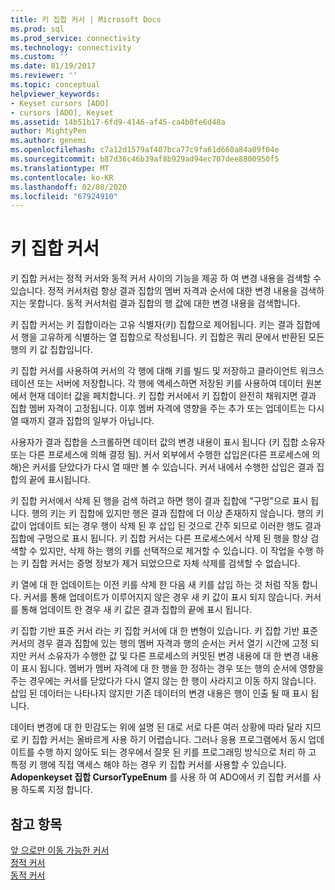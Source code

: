 ```yaml
---
title: 키 집합 커서 | Microsoft Docs
ms.prod: sql
ms.prod_service: connectivity
ms.technology: connectivity
ms.custom: ''
ms.date: 01/19/2017
ms.reviewer: ''
ms.topic: conceptual
helpviewer_keywords:
- Keyset cursors [ADO]
- cursors [ADO], Keyset
ms.assetid: 14b51b17-6fd9-4146-af45-ca4b0fe6d48a
author: MightyPen
ms.author: genemi
ms.openlocfilehash: c7a12d1579af407bca77c9fa61d660a84a09f04e
ms.sourcegitcommit: b87d36c46b39af8b929ad94ec707dee8800950f5
ms.translationtype: MT
ms.contentlocale: ko-KR
ms.lasthandoff: 02/08/2020
ms.locfileid: "67924910"
---
```

# <a name="keyset-cursors"></a>키 집합 커서
키 집합 커서는 정적 커서와 동적 커서 사이의 기능을 제공 하 여 변경 내용을 검색할 수 있습니다. 정적 커서처럼 항상 결과 집합의 멤버 자격과 순서에 대한 변경 내용을 검색하지는 못합니다. 동적 커서처럼 결과 집합의 행 값에 대한 변경 내용을 검색합니다.  
  
 키 집합 커서는 키 집합이라는 고유 식별자(키) 집합으로 제어됩니다. 키는 결과 집합에서 행을 고유하게 식별하는 열 집합으로 작성됩니다. 키 집합은 쿼리 문에서 반환된 모든 행의 키 값 집합입니다.  
  
 키 집합 커서를 사용하여 커서의 각 행에 대해 키를 빌드 및 저장하고 클라이언트 워크스테이션 또는 서버에 저장합니다. 각 행에 액세스하면 저장된 키를 사용하여 데이터 원본에서 현재 데이터 값을 페치합니다. 키 집합 커서에서 키 집합이 완전히 채워지면 결과 집합 멤버 자격이 고정됩니다. 이후 멤버 자격에 영향을 주는 추가 또는 업데이트는 다시 열 때까지 결과 집합의 일부가 아닙니다.  
  
 사용자가 결과 집합을 스크롤하면 데이터 값의 변경 내용이 표시 됩니다 (키 집합 소유자 또는 다른 프로세스에 의해 결정 됨). 커서 외부에서 수행한 삽입은(다른 프로세스에 의해)은 커서를 닫았다가 다시 열 때만 볼 수 있습니다. 커서 내에서 수행한 삽입은 결과 집합의 끝에 표시됩니다.  
  
 키 집합 커서에서 삭제 된 행을 검색 하려고 하면 행이 결과 집합에 "구멍"으로 표시 됩니다. 행의 키는 키 집합에 있지만 행은 결과 집합에 더 이상 존재하지 않습니다. 행의 키 값이 업데이트 되는 경우 행이 삭제 된 후 삽입 된 것으로 간주 되므로 이러한 행도 결과 집합에 구멍으로 표시 됩니다. 키 집합 커서는 다른 프로세스에서 삭제 된 행을 항상 검색할 수 있지만, 삭제 하는 행의 키를 선택적으로 제거할 수 있습니다. 이 작업을 수행 하는 키 집합 커서는 증명 정보가 제거 되었으므로 자체 삭제를 검색할 수 없습니다.  
  
 키 열에 대 한 업데이트는 이전 키를 삭제 한 다음 새 키를 삽입 하는 것 처럼 작동 합니다. 커서를 통해 업데이트가 이루어지지 않은 경우 새 키 값이 표시 되지 않습니다. 커서를 통해 업데이트 한 경우 새 키 값은 결과 집합의 끝에 표시 됩니다.  
  
 키 집합 기반 표준 커서 라는 키 집합 커서에 대 한 변형이 있습니다. 키 집합 기반 표준 커서의 경우 결과 집합에 있는 행의 멤버 자격과 행의 순서는 커서 열기 시간에 고정 되지만 커서 소유자가 수행한 값 및 다른 프로세스의 커밋된 변경 내용에 대 한 변경 내용이 표시 됩니다. 멤버가 멤버 자격에 대 한 행을 한 정하는 경우 또는 행의 순서에 영향을 주는 경우에는 커서를 닫았다가 다시 열지 않는 한 행이 사라지고 이동 하지 않습니다. 삽입 된 데이터는 나타나지 않지만 기존 데이터의 변경 내용은 행이 인출 될 때 표시 됩니다.  
  
 데이터 변경에 대 한 민감도는 위에 설명 된 대로 서로 다른 여러 상황에 따라 달라 지므로 키 집합 커서는 올바르게 사용 하기 어렵습니다. 그러나 응용 프로그램에서 동시 업데이트를 수행 하지 않아도 되는 경우에서 잘못 된 키를 프로그래밍 방식으로 처리 하 고 특정 키 행에 직접 액세스 해야 하는 경우 키 집합 커서를 사용할 수 있습니다. **Adopenkeyset 집합 CursorTypeEnum** 를 사용 하 여 ADO에서 키 집합 커서를 사용 하도록 지정 합니다.  
  
## <a name="see-also"></a>참고 항목  
 [앞 으로만 이동 가능한 커서](../../../ado/guide/data/forward-only-cursors.md)   
 [정적 커서](../../../ado/guide/data/static-cursors.md)   
 [동적 커서](../../../ado/guide/data/dynamic-cursors.md)
